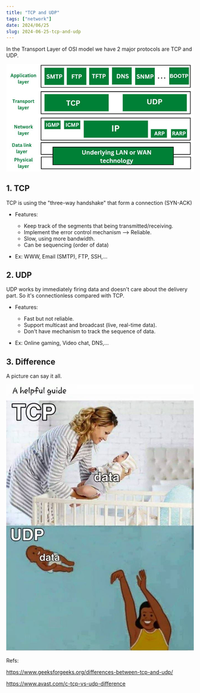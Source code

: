```yaml
---
title: "TCP and UDP"
tags: ["network"]
date: 2024/06/25
slug: 2024-06-25-tcp-and-udp
---
```


In the Transport Layer of OSI model we have 2 major protocols are TCP and UDP.

![OSI Model](https://raw.githubusercontent.com/southxzx/handbook-gatsby/main/_posts/everyday/_meta/osi-model.jpg)

## 1. TCP

TCP is using the "three-way handshake" that form a connection (SYN-ACK)

- Features:

  - Keep track of the segments that being transmitted/receiving.
  - Implement the error control mechanism --> Reliable.
  - Slow, using more bandwidth.
  - Can be sequencing (order of data)

- Ex: WWW, Email (SMTP), FTP, SSH,...

## 2. UDP

UDP works by immediately firing data and doesn't care about the delivery part. So it's connectionless compared with TCP.

- Features:

  - Fast but not reliable.
  - Support multicast and broadcast (live, real-time data).
  - Don't have mechanism to track the sequence of data.

- Ex: Online gaming, Video chat, DNS,...

## 3. Difference

A picture can say it all.

![TCP vs UDP](https://raw.githubusercontent.com/southxzx/handbook-gatsby/main/_posts/everyday/_meta/tcp-udp.jpg)

Refs:

https://www.geeksforgeeks.org/differences-between-tcp-and-udp/

https://www.avast.com/c-tcp-vs-udp-difference
